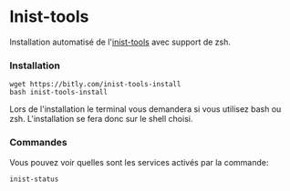 # Inist-tools

Installation automatisé de l'[inist-tools](https://github.com/Inist-CNRS/inist-tools) avec support de zsh. 


### Installation

	
	wget https://bitly.com/inist-tools-install
	bash inist-tools-install
	
Lors de l'installation le terminal vous demandera si vous utilisez bash ou zsh. L'installation se fera donc sur le shell choisi.

### Commandes

Vous pouvez voir quelles sont les services activés par la commande: 

	
	inist-status
